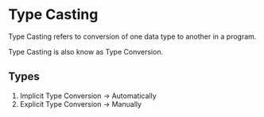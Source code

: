 
# Type Casting 

Type Casting refers to conversion of one data type to another in a program.

Type Casting is also know as Type Conversion.


## Types
1. Implicit Type Conversion -> Automatically
2. Explicit Type Conversion -> Manually